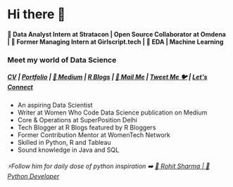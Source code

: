 # Hi there 👋
#### :dart: Data Analyst Intern at Stratacon | Open Source Collaborator at Omdena | 🔭 Former Managing Intern at Girlscript.tech | :monocle_face: EDA | Machine Learning 

### Meet my world of Data Science

#####  [CV](https://shrishtiport89.wixsite.com/shrishtivaish) | [Portfolio](https://shrishtiport89.wixsite.com/shrishti-portfolio) | [:blue_book: Medium](https://medium.com/@shivi.shrishti5) | [R Blogs](https://shrishtivaish-rblogs.netlify.app/) | [:e-mail: Mail Me](shivi.shrishti5@gmail.com) | [Tweet Me :bird:](https://twitter.com/ShrishtiVaish) | [Let's Connect](https://www.linkedin.com/in/shrishti-vaish/)

* An aspiring Data Scientist 
* Writer at Women Who Code Data Science publication on Medium
* Core & Operations at SuperPosition Delhi
* Tech Blogger at R Blogs featured by R Bloggers
* Former Contribution Mentor at WomenTech Network
* Skilled in Python, R and Tableau
* Sound knowledge in Java and SQL
 


###### ⚡Follow him for daily dose of python inspiration :arrow_right: [:man: Rohit Sharma | :snake: Python Developer](https://github.com/devRawnie)

<!--
**shrish83/shrish83** is a ✨ _special_ ✨ repository because its `README.md` (this file) appears on your GitHub profile.

Here are some ideas to get you started:

- 🔭 I’m currently working on ...
- 🌱 I’m currently learning ...
- 👯 I’m looking to collaborate on ...
- 🤔 I’m looking for help with ...
- 💬 Ask me about ...
- 📫 How to reach me: ...
- 😄 Pronouns: ...
- ⚡ Fun fact: ...
-->
